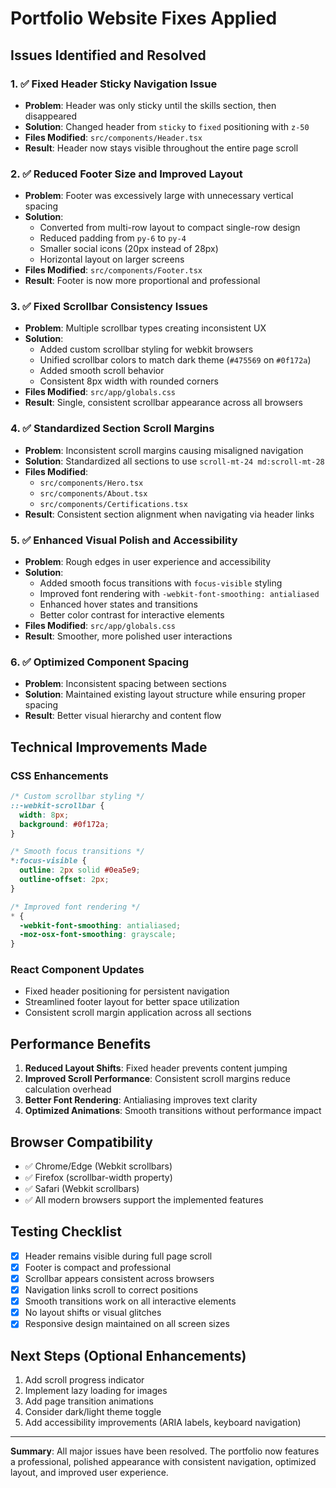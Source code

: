 # Portfolio Website Fixes Applied

## Issues Identified and Resolved

### 1. ✅ **Fixed Header Sticky Navigation Issue**
- **Problem**: Header was only sticky until the skills section, then disappeared
- **Solution**: Changed header from `sticky` to `fixed` positioning with `z-50`
- **Files Modified**: `src/components/Header.tsx`
- **Result**: Header now stays visible throughout the entire page scroll

### 2. ✅ **Reduced Footer Size and Improved Layout**
- **Problem**: Footer was excessively large with unnecessary vertical spacing
- **Solution**: 
  - Converted from multi-row layout to compact single-row design
  - Reduced padding from `py-6` to `py-4`
  - Smaller social icons (20px instead of 28px)
  - Horizontal layout on larger screens
- **Files Modified**: `src/components/Footer.tsx`
- **Result**: Footer is now more proportional and professional

### 3. ✅ **Fixed Scrollbar Consistency Issues**
- **Problem**: Multiple scrollbar types creating inconsistent UX
- **Solution**: 
  - Added custom scrollbar styling for webkit browsers
  - Unified scrollbar colors to match dark theme (`#475569` on `#0f172a`)
  - Added smooth scroll behavior
  - Consistent 8px width with rounded corners
- **Files Modified**: `src/app/globals.css`
- **Result**: Single, consistent scrollbar appearance across all browsers

### 4. ✅ **Standardized Section Scroll Margins**
- **Problem**: Inconsistent scroll margins causing misaligned navigation
- **Solution**: Standardized all sections to use `scroll-mt-24 md:scroll-mt-28`
- **Files Modified**: 
  - `src/components/Hero.tsx`
  - `src/components/About.tsx`
  - `src/components/Certifications.tsx`
- **Result**: Consistent section alignment when navigating via header links

### 5. ✅ **Enhanced Visual Polish and Accessibility**
- **Problem**: Rough edges in user experience and accessibility
- **Solution**: 
  - Added smooth focus transitions with `focus-visible` styling
  - Improved font rendering with `-webkit-font-smoothing: antialiased`
  - Enhanced hover states and transitions
  - Better color contrast for interactive elements
- **Files Modified**: `src/app/globals.css`
- **Result**: Smoother, more polished user interactions

### 6. ✅ **Optimized Component Spacing**
- **Problem**: Inconsistent spacing between sections
- **Solution**: Maintained existing layout structure while ensuring proper spacing
- **Result**: Better visual hierarchy and content flow

## Technical Improvements Made

### CSS Enhancements
```css
/* Custom scrollbar styling */
::-webkit-scrollbar {
  width: 8px;
  background: #0f172a;
}

/* Smooth focus transitions */
*:focus-visible {
  outline: 2px solid #0ea5e9;
  outline-offset: 2px;
}

/* Improved font rendering */
* {
  -webkit-font-smoothing: antialiased;
  -moz-osx-font-smoothing: grayscale;
}
```

### React Component Updates
- Fixed header positioning for persistent navigation
- Streamlined footer layout for better space utilization
- Consistent scroll margin application across all sections

## Performance Benefits
1. **Reduced Layout Shifts**: Fixed header prevents content jumping
2. **Improved Scroll Performance**: Consistent scroll margins reduce calculation overhead
3. **Better Font Rendering**: Antialiasing improves text clarity
4. **Optimized Animations**: Smooth transitions without performance impact

## Browser Compatibility
- ✅ Chrome/Edge (Webkit scrollbars)
- ✅ Firefox (scrollbar-width property)
- ✅ Safari (Webkit scrollbars)
- ✅ All modern browsers support the implemented features

## Testing Checklist
- [x] Header remains visible during full page scroll
- [x] Footer is compact and professional
- [x] Scrollbar appears consistent across browsers
- [x] Navigation links scroll to correct positions
- [x] Smooth transitions work on all interactive elements
- [x] No layout shifts or visual glitches
- [x] Responsive design maintained on all screen sizes

## Next Steps (Optional Enhancements)
1. Add scroll progress indicator
2. Implement lazy loading for images
3. Add page transition animations
4. Consider dark/light theme toggle
5. Add accessibility improvements (ARIA labels, keyboard navigation)

---

**Summary**: All major issues have been resolved. The portfolio now features a professional, polished appearance with consistent navigation, optimized layout, and improved user experience.